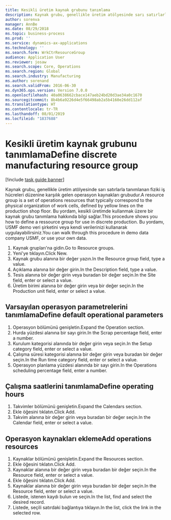 ```yaml
---
title: Kesikli üretim kaynak grubunu tanımlama
description: Kaynak grubu, genellikle üretim atölyesinde sarı satırlarla tanımlanan fiziki iş hücreleri düzenine karşılık gelen operasyon kaynakları grubudur.
author: sorenva
manager: AnnBe
ms.date: 08/29/2018
ms.topic: business-process
ms.prod: ''
ms.service: dynamics-ax-applications
ms.technology: ''
ms.search.form: WrkCtrResourceGroup
audience: Application User
ms.reviewer: josaw
ms.search.scope: Core, Operations
ms.search.region: Global
ms.search.industry: Manufacturing
ms.author: sorenand
ms.search.validFrom: 2016-06-30
ms.dyn365.ops.version: Version 7.0.0
ms.openlocfilehash: 40a0638662cbace147aeb24bd20d3ae34a0c1670
ms.sourcegitcommit: 8b4b6a9226d4e5f66498ab2a5b4160e26dd112af
ms.translationtype: HT
ms.contentlocale: tr-TR
ms.lasthandoff: 08/01/2019
ms.locfileid: "1837688"
---
```

# <a name="define-discrete-manufacturing-resource-group"></a><span data-ttu-id="bd271-103">Kesikli üretim kaynak grubunu tanımlama</span><span class="sxs-lookup"><span data-stu-id="bd271-103">Define discrete manufacturing resource group</span></span>

[!include [task guide banner](../../includes/task-guide-banner.md)]

<span data-ttu-id="bd271-104">Kaynak grubu, genellikle üretim atölyesinde sarı satırlarla tanımlanan fiziki iş hücreleri düzenine karşılık gelen operasyon kaynakları grubudur.</span><span class="sxs-lookup"><span data-stu-id="bd271-104">A resource group is a set of operations resources that typically correspond to the physical organization of work cells, defined by yellow lines on the production shop floor.</span></span> <span data-ttu-id="bd271-105">Bu yordam, kesikli üretimde kullanmak üzere bir kaynak grubu tanımlama hakkında bilgi sağlar.</span><span class="sxs-lookup"><span data-stu-id="bd271-105">This procedure shows you how to define a ressource group for use in discrete production.</span></span> <span data-ttu-id="bd271-106">Bu yordamı, USMF demo veri şirketini veya kendi verilerinizi kullanarak uygulayabilirsiniz.</span><span class="sxs-lookup"><span data-stu-id="bd271-106">You can walk through this procedure in demo data company USMF, or use your own data.</span></span>

1. <span data-ttu-id="bd271-107">Kaynak grupları'na gidin.</span><span class="sxs-lookup"><span data-stu-id="bd271-107">Go to Resource groups.</span></span>
2. <span data-ttu-id="bd271-108">Yeni'ye tıklayın.</span><span class="sxs-lookup"><span data-stu-id="bd271-108">Click New.</span></span>
3. <span data-ttu-id="bd271-109">Kaynak grubu alanına bir değer yazın.</span><span class="sxs-lookup"><span data-stu-id="bd271-109">In the Resource group field, type a value.</span></span>
4. <span data-ttu-id="bd271-110">Açıklama alanına bir değer girin.</span><span class="sxs-lookup"><span data-stu-id="bd271-110">In the Description field, type a value.</span></span>
5. <span data-ttu-id="bd271-111">Tesis alanına bir değer girin veya buradan bir değer seçin.</span><span class="sxs-lookup"><span data-stu-id="bd271-111">In the Site field, enter or select a value.</span></span>
6. <span data-ttu-id="bd271-112">Üretim birimi alanına bir değer girin veya bir değer seçin.</span><span class="sxs-lookup"><span data-stu-id="bd271-112">In the Production unit field, enter or select a value.</span></span>

## <a name="define-default-operational-parameters"></a><span data-ttu-id="bd271-113">Varsayılan operasyon parametrelerini tanımlama</span><span class="sxs-lookup"><span data-stu-id="bd271-113">Define default operational parameters</span></span>
1. <span data-ttu-id="bd271-114">Operasyon bölümünü genişletin.</span><span class="sxs-lookup"><span data-stu-id="bd271-114">Expand the Operation section.</span></span>
2. <span data-ttu-id="bd271-115">Hurda yüzdesi alanına bir sayı girin.</span><span class="sxs-lookup"><span data-stu-id="bd271-115">In the Scrap percentage field, enter a number.</span></span>
3. <span data-ttu-id="bd271-116">Kurulum kategorisi alanında bir değer girin veya seçin.</span><span class="sxs-lookup"><span data-stu-id="bd271-116">In the Setup category field, enter or select a value.</span></span>
4. <span data-ttu-id="bd271-117">Çalışma süresi kategorisi alanına bir değer girin veya buradan bir değer seçin.</span><span class="sxs-lookup"><span data-stu-id="bd271-117">In the Run time category field, enter or select a value.</span></span>
5. <span data-ttu-id="bd271-118">Operasyon planlama yüzdesi alanında bir sayı girin.</span><span class="sxs-lookup"><span data-stu-id="bd271-118">In the Operations scheduling percentage field, enter a number.</span></span>

## <a name="define-operating-hours"></a><span data-ttu-id="bd271-119">Çalışma saatlerini tanımlama</span><span class="sxs-lookup"><span data-stu-id="bd271-119">Define operating hours</span></span>
1. <span data-ttu-id="bd271-120">Takvimler bölümünü genişletin.</span><span class="sxs-lookup"><span data-stu-id="bd271-120">Expand the Calendars section.</span></span>
2. <span data-ttu-id="bd271-121">Ekle öğesini tıklatın.</span><span class="sxs-lookup"><span data-stu-id="bd271-121">Click Add.</span></span>
3. <span data-ttu-id="bd271-122">Takvim alanına bir değer girin veya buradan bir değer seçin.</span><span class="sxs-lookup"><span data-stu-id="bd271-122">In the Calendar field, enter or select a value.</span></span>

## <a name="add-operations-resources"></a><span data-ttu-id="bd271-123">Operasyon kaynakları ekleme</span><span class="sxs-lookup"><span data-stu-id="bd271-123">Add operations resources</span></span>
1. <span data-ttu-id="bd271-124">Kaynaklar bölümünü genişletin.</span><span class="sxs-lookup"><span data-stu-id="bd271-124">Expand the Resources section.</span></span>
2. <span data-ttu-id="bd271-125">Ekle öğesini tıklatın.</span><span class="sxs-lookup"><span data-stu-id="bd271-125">Click Add.</span></span>
3. <span data-ttu-id="bd271-126">Kaynaklar alanına bir değer girin veya buradan bir değer seçin.</span><span class="sxs-lookup"><span data-stu-id="bd271-126">In the Resource field, enter or select a value.</span></span>
4. <span data-ttu-id="bd271-127">Ekle öğesini tıklatın.</span><span class="sxs-lookup"><span data-stu-id="bd271-127">Click Add.</span></span>
5. <span data-ttu-id="bd271-128">Kaynaklar alanına bir değer girin veya buradan bir değer seçin.</span><span class="sxs-lookup"><span data-stu-id="bd271-128">In the Resource field, enter or select a value.</span></span>
6. <span data-ttu-id="bd271-129">Listede, istenen kaydı bulun ve seçin.</span><span class="sxs-lookup"><span data-stu-id="bd271-129">In the list, find and select the desired record.</span></span>
7. <span data-ttu-id="bd271-130">Listede, seçili satırdaki bağlantıya tıklayın.</span><span class="sxs-lookup"><span data-stu-id="bd271-130">In the list, click the link in the selected row.</span></span>

